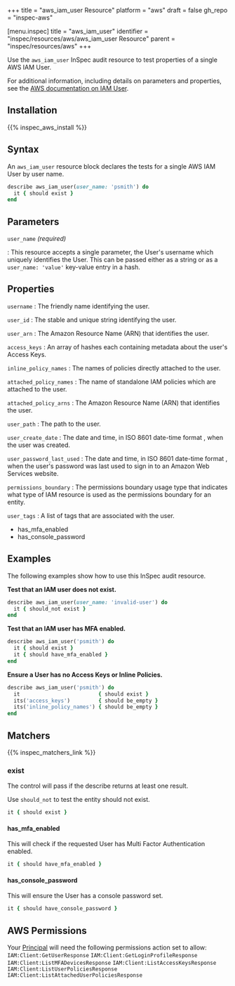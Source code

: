 +++
title = "aws_iam_user Resource"
platform = "aws"
draft = false
gh_repo = "inspec-aws"

[menu.inspec]
title = "aws_iam_user"
identifier = "inspec/resources/aws/aws_iam_user Resource"
parent = "inspec/resources/aws"
+++

Use the `aws_iam_user` InSpec audit resource to test properties of a single AWS IAM User.

For additional information, including details on parameters and properties, see the [AWS documentation on IAM User](https://docs.aws.amazon.com/IAM/latest/UserGuide/id_users.html).

## Installation

{{% inspec_aws_install %}}

## Syntax

An `aws_iam_user` resource block declares the tests for a single AWS IAM User by user name.

```ruby
describe aws_iam_user(user_name: 'psmith') do
  it { should exist }
end
```

## Parameters

`user_name` _(required)_

: This resource accepts a single parameter, the User's username which uniquely identifies the User.
This can be passed either as a string or as a `user_name: 'value'` key-value entry in a hash.

## Properties

`username`
: The friendly name identifying the user.

`user_id`
: The stable and unique string identifying the user.

`user_arn`
: The Amazon Resource Name (ARN) that identifies the user.

`access_keys`
: An array of hashes each containing metadata about the user's Access Keys.

`inline_policy_names`
: The names of policies directly attached to the user.

`attached_policy_names`
: The name of standalone IAM policies which are attached to the user.

`attached_policy_arns`
: The Amazon Resource Name (ARN) that identifies the user.

`user_path`
: The path to the user.

`user_create_date`
: The date and time, in ISO 8601 date-time format , when the user was created.

`user_password_last_used`
: The date and time, in ISO 8601 date-time format , when the user's password was last used to sign in to an Amazon Web Services website.

`permissions_boundary`
: The permissions boundary usage type that indicates what type of IAM resource is used as the permissions boundary for an entity.

`user_tags`
: A list of tags that are associated with the user.

* has_mfa_enabled
* has_console_password

## Examples

The following examples show how to use this InSpec audit resource.

**Test that an IAM user does not exist.**

```ruby
describe aws_iam_user(user_name: 'invalid-user') do
  it { should_not exist }
end
```

**Test that an IAM user has MFA enabled.**

```ruby
describe aws_iam_user('psmith') do
  it { should exist }
  it { should have_mfa_enabled }
end
```

**Ensure a User has no Access Keys or Inline Policies.**

```ruby
describe aws_iam_user('psmith') do
  it                         { should exist }
  its('access_keys')         { should be_empty }
  its('inline_policy_names') { should be_empty }
end
```

## Matchers

{{% inspec_matchers_link %}}

### exist

The control will pass if the describe returns at least one result.

Use `should_not` to test the entity should not exist.

```ruby
it { should exist }
```

#### has_mfa_enabled

This will check if the requested User has Multi Factor Authentication enabled.

```ruby
it { should have_mfa_enabled }
```


#### has_console_password

This will ensure the User has a console password set.

```ruby
it { should have_console_password }
```

## AWS Permissions

Your [Principal](https://docs.aws.amazon.com/IAM/latest/UserGuide/intro-structure.html#intro-structure-principal) will need the following permissions action set to allow:
`IAM:Client:GetUserResponse`
`IAM:Client:GetLoginProfileResponse`
`IAM:Client:ListMFADevicesResponse`
`IAM:Client:ListAccessKeysResponse`
`IAM:Client:ListUserPoliciesResponse`
`IAM:Client:ListAttachedUserPoliciesResponse`
